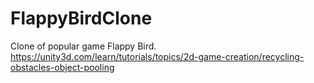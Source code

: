 # FlappyBirdClone

Clone of popular game Flappy Bird.
https://unity3d.com/learn/tutorials/topics/2d-game-creation/recycling-obstacles-object-pooling
